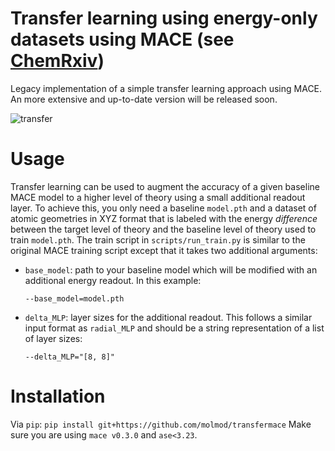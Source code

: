 # Transfer learning using energy-only datasets using MACE (see [ChemRxiv](https://chemrxiv.org/engage/chemrxiv/article-details/668d2d8e5101a2ffa8dd39ca))

Legacy implementation of a simple transfer learning approach using MACE. An more extensive and up-to-date version will be released soon.

![transfer](https://github.com/user-attachments/assets/7dca8dae-2485-44bf-ab4b-6cfbfa2ed825)


# Usage
Transfer learning can be used to augment the accuracy of a given baseline MACE model to a higher level of theory using a small additional readout layer.
To achieve this, you only need a baseline `model.pth` and a dataset of atomic geometries in XYZ format that is labeled with the energy *difference* between the target level of theory and the baseline level of theory used to train `model.pth`.
The train script in `scripts/run_train.py` is similar to the original MACE training script except that it takes two additional arguments:
- `base_model`: path to your baseline model which will be modified with an additional energy readout. In this example:

  `--base_model=model.pth`
- `delta_MLP`: layer sizes for the additional readout. This follows a similar input format as `radial_MLP` and should be a string representation of a list of layer sizes:

  `--delta_MLP="[8, 8]"`

# Installation
Via `pip`: 
`pip install git+https://github.com/molmod/transfermace`
Make sure you are using `mace v0.3.0` and `ase<3.23`.
